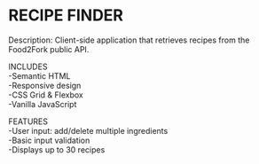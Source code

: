 # RECIPE FINDER
Description: Client-side application that retrieves recipes from the Food2Fork public API.

INCLUDES<br />
-Semantic HTML<br />
-Responsive design<br />
-CSS Grid & Flexbox<br />
-Vanilla JavaScript

FEATURES<br />
-User input: add/delete multiple ingredients<br />
-Basic input validation<br />
-Displays up to 30 recipes
